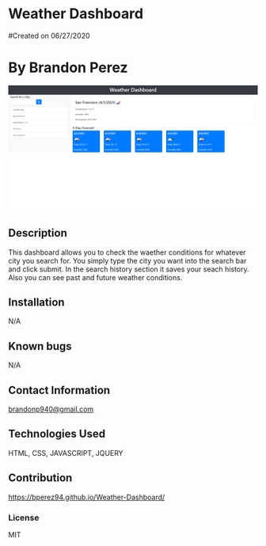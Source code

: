 

# Weather Dashboard
    
#Created on 06/27/2020

# By Brandon Perez

 <img src = "images\weatherDash.png">

## Description 
This dashboard allows you to check the waether conditions for whatever city you search for. You simply type the city you want into the search bar and click submit. In the search history section it saves your seach history. Also you can see past and future weather conditions.
    
## Installation
N/A
    
## Known bugs
N/A
    
## Contact Information
brandonp940@gmail.com
    
## Technologies Used 
HTML, CSS, JAVASCRIPT, JQUERY
    
## Contribution
https://bperez94.github.io/Weather-Dashboard/
    
### License
MIT


